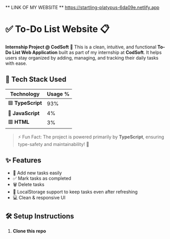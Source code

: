 ** LINK OF MY WEBSITE **
https://startling-platypus-6da09e.netlify.app
# ✅ To-Do List Website 📋  
**Internship Project @ CodSoft**
🎯 This is a clean, intuitive, and functional **To-Do List Web Application** built as part of my internship at **CodSoft**. It helps users stay organized by adding, managing, and tracking their daily tasks with ease.

## 🚀 Tech Stack Used

| Technology | Usage % |
|-----------|---------|
| 🟦 **TypeScript** | 93% |
| 💛 **JavaScript** | 4% |
| 🟥 **HTML** | 3% |

> ⚡ Fun Fact: The project is powered primarily by **TypeScript**, ensuring type-safety and maintainability! 💪

## ✨ Features

- 📝 Add new tasks easily  
- ✅ Mark tasks as completed  
- 🗑️ Delete tasks  
- 💾 LocalStorage support to keep tasks even after refreshing  
- 💻 Clean & responsive UI  


## 🛠️ Setup Instructions

1. **Clone this repo**
   ```bash

